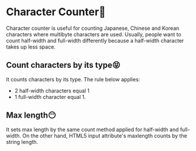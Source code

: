 # Character Counter🥰
Character counter is useful for counting Japanese, Chinese and Korean characters where multibyte characters are used. Usually, people want to count half-width and full-width differently because a half-width character takes up less space.

## Count characters by its type😝
It counts characters by its type. The rule below applies:
- 2 half-width characters equal 1
- 1 full-width character equal 1.

## Max length😶
It sets max length by the same count method applied for half-width and full-width. On the other hand, HTML5 input attribute's maxlength counts by the string length.